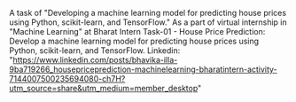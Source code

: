A task of "Developing a machine learning model for predicting house prices using Python, scikit-learn, and TensorFlow."
As a part of virtual internship in "Machine Learning" at Bharat Intern 
Task-01 - House Price Prediction: Develop a machine learning model for predicting house prices using Python, scikit-learn, and TensorFlow.
Linkedin: "https://www.linkedin.com/posts/bhavika-illa-9ba719266_housepriceprediction-machinelearning-bharatintern-activity-7144007500235694080-ch7H?utm_source=share&utm_medium=member_desktop"
